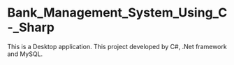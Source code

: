 # Bank_Management_System_Using_C-_Sharp
This is a Desktop application. This project developed by C#, .Net framework and MySQL.
